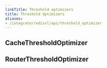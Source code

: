 ```yaml
---
linkTitle: Threshold optimizers
title: Threshold Optimizers
aliases:
- /integrate/redisvl/api/threshold_optimizer
---
```



## CacheThresholdOptimizer

<a id="cachethresholdoptimizer-api"></a>

## RouterThresholdOptimizer

